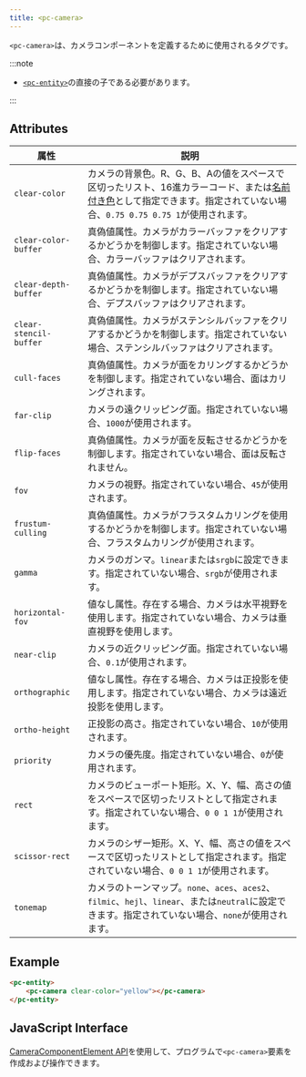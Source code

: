 ```yaml
---
title: <pc-camera>
---
```


`<pc-camera>`は、カメラコンポーネントを定義するために使用されるタグです。

:::note

* [`<pc-entity>`](../pc-entity)の直接の子である必要があります。

:::

## Attributes

<div className="nowrap-first-col">

| 属性 | 説明 |
| --- | --- |
| `clear-color` | カメラの背景色。R、G、B、Aの値をスペースで区切ったリスト、16進カラーコード、または[名前付き色](https://github.com/playcanvas/web-components/blob/main/src/colors.ts)として指定できます。指定されていない場合、`0.75 0.75 0.75 1`が使用されます。 |
| `clear-color-buffer` | 真偽値属性。カメラがカラーバッファをクリアするかどうかを制御します。指定されていない場合、カラーバッファはクリアされます。 |
| `clear-depth-buffer` | 真偽値属性。カメラがデプスバッファをクリアするかどうかを制御します。指定されていない場合、デプスバッファはクリアされます。 |
| `clear-stencil-buffer` | 真偽値属性。カメラがステンシルバッファをクリアするかどうかを制御します。指定されていない場合、ステンシルバッファはクリアされます。 |
| `cull-faces` | 真偽値属性。カメラが面をカリングするかどうかを制御します。指定されていない場合、面はカリングされます。 |
| `far-clip` | カメラの遠クリッピング面。指定されていない場合、`1000`が使用されます。 |
| `flip-faces` | 真偽値属性。カメラが面を反転させるかどうかを制御します。指定されていない場合、面は反転されません。 |
| `fov` | カメラの視野。指定されていない場合、`45`が使用されます。 |
| `frustum-culling` | 真偽値属性。カメラがフラスタムカリングを使用するかどうかを制御します。指定されていない場合、フラスタムカリングが使用されます。 |
| `gamma` | カメラのガンマ。`linear`または`srgb`に設定できます。指定されていない場合、`srgb`が使用されます。 |
| `horizontal-fov` | 値なし属性。存在する場合、カメラは水平視野を使用します。指定されていない場合、カメラは垂直視野を使用します。 |
| `near-clip` | カメラの近クリッピング面。指定されていない場合、`0.1`が使用されます。 |
| `orthographic` | 値なし属性。存在する場合、カメラは正投影を使用します。指定されていない場合、カメラは遠近投影を使用します。 |
| `ortho-height` | 正投影の高さ。指定されていない場合、`10`が使用されます。 |
| `priority` | カメラの優先度。指定されていない場合、`0`が使用されます。 |
| `rect` | カメラのビューポート矩形。X、Y、幅、高さの値をスペースで区切ったリストとして指定されます。指定されていない場合、`0 0 1 1`が使用されます。 |
| `scissor-rect` | カメラのシザー矩形。X、Y、幅、高さの値をスペースで区切ったリストとして指定されます。指定されていない場合、`0 0 1 1`が使用されます。 |
| `tonemap` | カメラのトーンマップ。`none`、`aces`、`aces2`、`filmic`、`hejl`、`linear`、または`neutral`に設定できます。指定されていない場合、`none`が使用されます。 |

</div>

## Example

```html
<pc-entity>
    <pc-camera clear-color="yellow"></pc-camera>
</pc-entity>
```

## JavaScript Interface

[CameraComponentElement API](https://api.playcanvas.com/classes/EngineWebComponents.CameraComponentElement.html)を使用して、プログラムで`<pc-camera>`要素を作成および操作できます。
